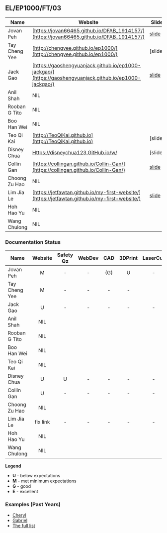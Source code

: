 ## EL/EP1000/FT/03

| Name | Website | Slide | Video |
| ---- | ------- | ----- | ----- |
| Jovan Peh | [https://jovan66465.github.io/DFAB_1914157/](https://jovan66465.github.io/DFAB_1914157/) | [slide](https://github.com/jovan66465/DFAB_1914157/blob/main/pics/projectposter.png) | [video]
| Tay Cheng Yee | [http://chengyee.github.io/ep1000/](http://chengyee.github.io/ep1000/) | [slide] | [video]
| Jack Gao | [https://gaoshengyuanjack.github.io/ep1000-jackgao/](https://gaoshengyuanjack.github.io/ep1000-jackgao/) | [slide](https://docs.google.com/presentation/d/1Yu57zoK7tsa2V47o5Xf-M6jEp85uxD6j372LhHmbF8U/edit#slide=id.p) | [video](https://www.youtube.com/watch?v=KM8nBzfPcBk)
| Anil Shah | NIL |
| Rooban G Tito | NIL |
| Boo Han Wei | NIL |
| Teo Qi Kai | [http://TeoQiKai.github.io](http://TeoQiKai.github.io) | [slide] | [video]
| Disney Chua | [Https://disneychua123.GitHub.io/w/](Https://disneychua123.GitHub.io/w/) | [slide] | [video]
| Collin Gan | [https://collingan.github.io/Collin-Gan/](https://collingan.github.io/Collin-Gan/) | [slide](https://collingan.github.io/Collin-Gan/09-finalmoduleproject.html) | [video](https://youtu.be/tSXSdP_Ilck)
| Choong Zu Hao | NIL |
| Lim Jia Le | [https://jetfawtan.github.io/my-first-website/](https://jetfawtan.github.io/my-first-website/) | [slide](https://jetfawtan.github.io/my-first-website/09-FinalModuleProjectDocument.html) | [video](https://youtu.be/oLeB-H7jUlo)
| Hoh Hao Yu | NIL |
| Wang Chulong | NIL |

### Documentation Status

| Name | Website | Safety Qz | WebDev | CAD | 3DPrint | LaserCut | EmbPrg | FProj |
| ---- | :-: | :-: | :-: | :-: | :-: | :-: | :-: | :-: |
| Jovan Peh | M | - | - | (G) | U | - |
| Tay Cheng Yee | M | - | - | - | - |
| Jack Gao | U | - | - | - | - | - |
| Anil Shah | NIL |
| Rooban G Tito | NIL |
| Boo Han Wei | NIL |
| Teo Qi Kai | NIL |
| Disney Chua | U | U | - | - | - | - |
| Collin Gan | U | - | - | - | - | - |
| Choong Zu Hao | NIL |
| Lim Jia Le | fix link | - | - | - | - | - |
| Hoh Hao Yu | NIL |
| Wang Chulong | NIL |

**Legend**
- **U** - below expectations<br>
- **M** - met minimum expectations<br>
- **G** - good<br>
- **E** - excellent<br>

### Examples (Past Years)
- [Cheryl](http://chwnzyl.github.io/DFAB/home)
- [Gabriel](https://gabriel-as.github.io/EP1000-SP/main.html)
- [The full list](../2020-S1/ep1000_ay20s1_gp2.md)
